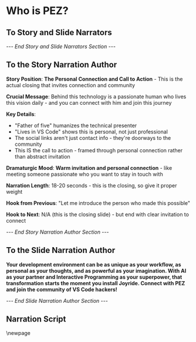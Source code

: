 # Who is PEZ?

## To Story and Slide Narrators

*--- End Story and Slide Narrators Section ---*

## To the Story Narration Author

**Story Position**: **The Personal Connection and Call to Action** - This is the actual closing that invites connection and community

**Crucial Message**: Behind this technology is a passionate human who lives this vision daily - and you can connect with him and join this journey

**Key Details**:
- "Father of five" humanizes the technical presenter
- "Lives in VS Code" shows this is personal, not just professional
- The social links aren't just contact info - they're doorways to the community
- This IS the call to action - framed through personal connection rather than abstract invitation

**Dramaturgic Mood**: **Warm invitation and personal connection** - like meeting someone passionate who you want to stay in touch with

**Narration Length**: 18-20 seconds - this is the closing, so give it proper weight

**Hook from Previous**: "Let me introduce the person who made this possible"

**Hook to Next**: N/A (this is the closing slide) - but end with clear invitation to connect

*--- End Story Narration Author Section ---*

## To the Slide Narration Author

**Your development environment can be as unique as your workflow, as personal as your thoughts, and as powerful as your imagination. With AI as your partner and Interactive Programming as your superpower, that transformation starts the moment you install Joyride. Connect with PEZ and join the community of VS Code hackers!**

*--- End Slide Narration Author Section ---*

## Narration Script

\newpage
